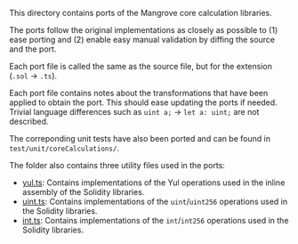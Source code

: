 This directory contains ports of the Mangrove core calculation libraries.

The ports follow the original implementations as closely as possible to (1) ease porting and (2) enable easy manual validation by diffing the source and the port.

Each port file is called the same as the source file, but for the extension (`.sol` -> `.ts`).

Each port file contains notes about the transformations that have been applied to obtain the port. This should ease updating the ports if needed. Trivial language differences such as `uint a;` -> `let a: uint;` are not described.

The correponding unit tests have also been ported and can be found in `test/unit/coreCalculations/`.

The folder also contains three utility files used in the ports:

- [yul.ts](./yul.ts): Contains implementations of the Yul operations used in the inline assembly of the Solidity libraries.
- [uint.ts](./uint.ts): Contains implementations of the `uint`/`uint256` operations used in the Solidity libraries.
- [int.ts](./int.ts): Contains implementations of the `int`/`int256` operations used in the Solidity libraries.
